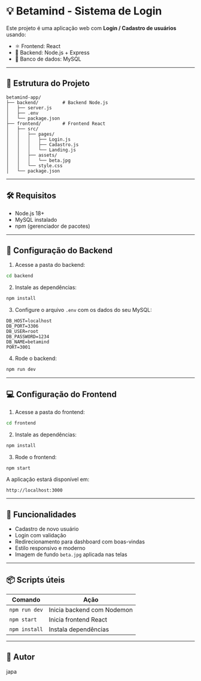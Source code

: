 # 💡 Betamind - Sistema de Login

Este projeto é uma aplicação web com **Login / Cadastro de usuários** usando:

- ⚛️ Frontend: React
- 🚀 Backend: Node.js + Express
- 🐬 Banco de dados: MySQL

---

## 📁 Estrutura do Projeto

```
betamind-app/
├── backend/         # Backend Node.js
│   ├── server.js
│   ├── .env
│   └── package.json
├── frontend/        # Frontend React
│   ├── src/
│   │   ├── pages/
│   │   │   ├── Login.js
│   │   │   ├── Cadastro.js
│   │   │   └── Landing.js
│   │   ├── assets/
│   │   │   └── beta.jpg
│   │   └── style.css
│   └── package.json
```

---

## 🛠️ Requisitos

- Node.js 18+
- MySQL instalado
- npm (gerenciador de pacotes)

---

## 🔌 Configuração do Backend

1. Acesse a pasta do backend:

```bash
cd backend
```

2. Instale as dependências:

```bash
npm install
```

3. Configure o arquivo `.env` com os dados do seu MySQL:

```
DB_HOST=localhost
DB_PORT=3306
DB_USER=root
DB_PASSWORD=1234
DB_NAME=betamind
PORT=3001
```

4. Rode o backend:

```bash
npm run dev
```

---

## 💻 Configuração do Frontend

1. Acesse a pasta do frontend:

```bash
cd frontend
```

2. Instale as dependências:

```bash
npm install
```

3. Rode o frontend:

```bash
npm start
```

A aplicação estará disponível em:
```
http://localhost:3000
```

---

## 🔐 Funcionalidades

- Cadastro de novo usuário
- Login com validação
- Redirecionamento para dashboard com boas-vindas
- Estilo responsivo e moderno
- Imagem de fundo `beta.jpg` aplicada nas telas

---

## 📦 Scripts úteis

| Comando             | Ação                        |
|---------------------|-----------------------------|
| `npm run dev`       | Inicia backend com Nodemon  |
| `npm start`         | Inicia frontend React       |
| `npm install`       | Instala dependências        |

---

## 🧠 Autor

japa

